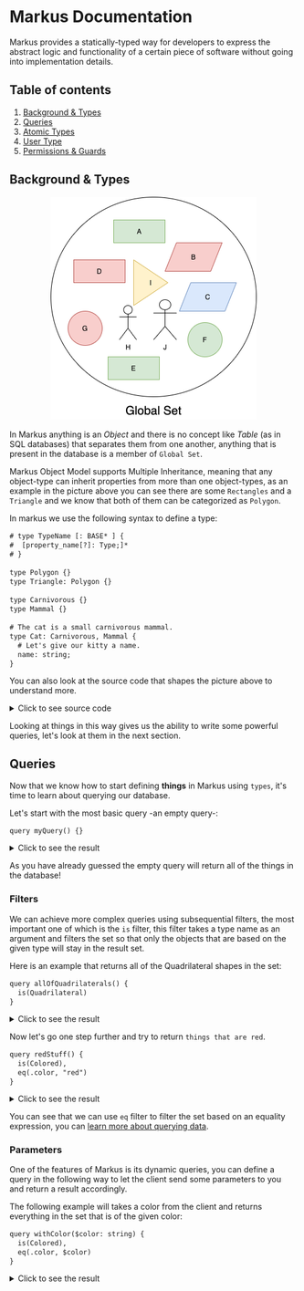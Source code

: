 # Markus Documentation

Markus provides a statically-typed way for developers to express the abstract logic and
functionality of a certain piece of software without going into implementation details.

## Table of contents

1. [Background & Types](#background-&-types)
2. [Queries](#queries)
3. [Atomic Types](#atomic-types)
4. [User Type](#user-type)
5. [Permissions & Guards](#permissions-&-guards)

## Background & Types

<div style="text-align:center"><img src="artifacts/dataset.png" /></div>

In Markus anything is an _Object_ and there is no concept like _Table_ (as in SQL databases)
that separates them from one another, anything that is present in the database is a member of
`Global Set`.

Markus Object Model supports Multiple Inheritance, meaning that any object-type can inherit
properties from more than one object-types, as an example in the picture above you can see
there are some `Rectangles` and a `Triangle` and we know that both of them can be categorized
as `Polygon`.

In markus we use the following syntax to define a type:

```markus
# type TypeName [: BASE* ] {
#  [property_name[?]: Type;]*
# }

type Polygon {}
type Triangle: Polygon {}

type Carnivorous {}
type Mammal {}

# The cat is a small carnivorous mammal.
type Cat: Carnivorous, Mammal {
  # Let's give our kitty a name.
  name: string;
}
```

You can also look at the source code that shapes the picture above to understand more.

<details>
<summary>Click to see source code</summary>

```markus
type Named {
  name: string;
}

type Colored {
  color: string;
}

# `Shape` is `Named` and `Colored`.
type Shape: Named, Colored {}

# We define `Circle` as a shape.
type Circle: Shape {}

type Polygon: Shape {}

type Triangle: Polygon {}

type Quadrilateral: Polygon {}

type Parallelogram: Polygon {}

type Rectangle: Parallelogram {}

type Person: Named {
  height: number;
}

# Data:
# Rectangle(name: "A", color: "green")
# Parallelogram(name: "B", color: "red")
# Parallelogram(name: "C", color: "blue")
# Rectangle(name: "D", color: "red")
# Rectangle(name: "E", color: "green")
# Circle(name: "F", color: "green")
# Circle(name: "G", color: "red")
# Person(name: "H", height: 160)
# Triangle(name: "I", color: "yellow")
# Person(name: "J", height: 185)
```

</details>

Looking at things in this way gives us the ability to write some powerful queries, let's
look at them in the next section.

## Queries

Now that we know how to start defining **things** in Markus using `types`, it's time to learn about
querying our database.

Let's start with the most basic query -an empty query-:

```markus
query myQuery() {}
```

<details>
<summary>Click to see the result</summary>

```ruby
Rectangle(name: "A", color: "green")
Parallelogram(name: "B", color: "red")
Parallelogram(name: "C", color: "blue")
Rectangle(name: "D", color: "red")
Rectangle(name: "E", color: "green")
Circle(name: "F", color: "green")
Circle(name: "G", color: "red")
Person(name: "H", height: 160)
Triangle(name: "I", color: "yellow")
Person(name: "J", height: 185)
```

</details>

As you have already guessed the empty query will return all of the things in the database!

### Filters

We can achieve more complex queries using subsequential filters, the most important one of
which is the `is` filter, this filter takes a type name as an argument and filters the set
so that only the objects that are based on the given type will stay in the result set.

Here is an example that returns all of the Quadrilateral shapes in the set:

```markus
query allOfQuadrilaterals() {
  is(Quadrilateral)
}
```

<details>
<summary>Click to see the result</summary>

```ruby
Rectangle(name: "A", color: "green")
Parallelogram(name: "B", color: "red")
Parallelogram(name: "C", color: "blue")
Rectangle(name: "D", color: "red")
Rectangle(name: "E", color: "green")
```

</details>

Now let's go one step further and try to return `things that are red`.

```markus
query redStuff() {
  is(Colored),
  eq(.color, "red")
}
```

<details>
<summary>Click to see the result</summary>

```ruby
Parallelogram(name: "B", color: "red")
Rectangle(name: "D", color: "red")
Circle(name: "G", color: "red")
```

</details>

You can see that we can use `eq` filter to filter the set based on an equality
expression, you can [learn more about querying data](./querying.md).

### Parameters

One of the features of Markus is its dynamic queries, you can define a query in
the following way to let the client send some parameters to you and return a result
accordingly.

The following example will takes a color from the client and returns everything in
the set that is of the given color:

```markus
query withColor($color: string) {
  is(Colored),
  eq(.color, $color)
}
```

<details>
<summary>Click to see the result</summary>

```ruby
# withColor("green")
Rectangle(name: "A", color: "green")
Rectangle(name: "E", color: "green")
Circle(name: "F", color: "green")
```

</details>
